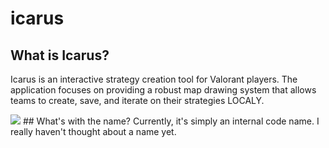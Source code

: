 

# icarus

## What is Icarus?
Icarus is an interactive strategy creation tool for Valorant players. The application focuses on providing a robust map drawing system that allows teams to create, save, and iterate on their strategies LOCALY.

<img src=https://l7y6qjyp5m.ufs.sh/f/usun6XPoM0UCUZdldy4th6DKGW5HSvxpy8cINPrY4sV0bq9l/>
## What's with the name?
Currently, it's simply an internal code name. I really haven't thought about a name yet.

